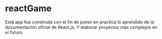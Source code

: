 # reactGame
Está app fue construda con el fin de poner en practica lo aprendido de la documentación oficial de React.js. Y elaborar proyectos más complejos en el futuro
